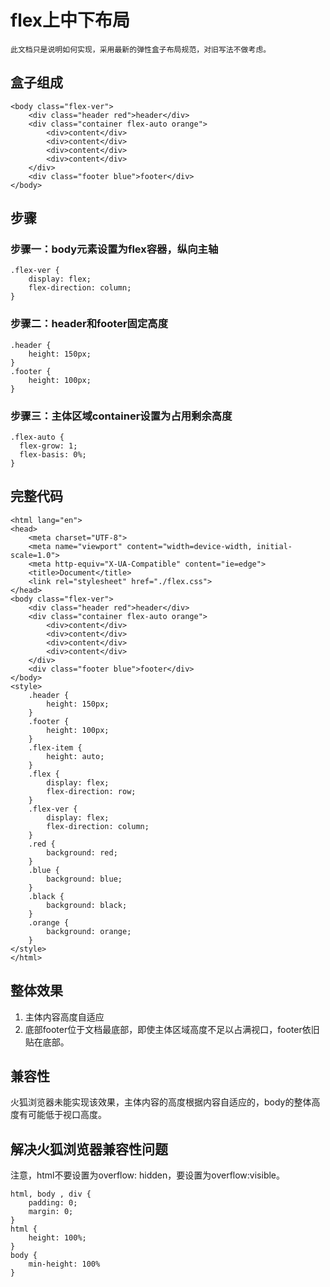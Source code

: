 # flex上中下布局

    此文档只是说明如何实现，采用最新的弹性盒子布局规范，对旧写法不做考虑。

## 盒子组成

```
<body class="flex-ver">
    <div class="header red">header</div>
    <div class="container flex-auto orange">
        <div>content</div>
        <div>content</div>
        <div>content</div>
        <div>content</div>
    </div>
    <div class="footer blue">footer</div>
</body>
```
## 步骤

### 步骤一：body元素设置为flex容器，纵向主轴


```
.flex-ver {
    display: flex;
    flex-direction: column;
}
```

### 步骤二：header和footer固定高度

```
.header {
    height: 150px;
}
.footer {
    height: 100px;
}
```


### 步骤三：主体区域container设置为占用剩余高度


```
.flex-auto {
  flex-grow: 1;
  flex-basis: 0%;
}
```
## 完整代码

```
<html lang="en">
<head>
    <meta charset="UTF-8">
    <meta name="viewport" content="width=device-width, initial-scale=1.0">
    <meta http-equiv="X-UA-Compatible" content="ie=edge">
    <title>Document</title>
    <link rel="stylesheet" href="./flex.css">
</head>
<body class="flex-ver">
    <div class="header red">header</div>
    <div class="container flex-auto orange">
        <div>content</div>
        <div>content</div>
        <div>content</div>
        <div>content</div>
    </div>
    <div class="footer blue">footer</div>
</body>
<style>
    .header {
        height: 150px;
    }
    .footer {
        height: 100px;
    }
    .flex-item {
        height: auto;
    }
    .flex {
        display: flex;
        flex-direction: row;
    }
    .flex-ver {
        display: flex;
        flex-direction: column;
    }
    .red {
        background: red;
    }
    .blue {
        background: blue;
    }
    .black {
        background: black;
    }
    .orange {
        background: orange;
    }
</style>
</html>

```

## 整体效果

1. 主体内容高度自适应
2. 底部footer位于文档最底部，即使主体区域高度不足以占满视口，footer依旧贴在底部。

## 兼容性

火狐浏览器未能实现该效果，主体内容的高度根据内容自适应的，body的整体高度有可能低于视口高度。

## 解决火狐浏览器兼容性问题

注意，html不要设置为overflow: hidden，要设置为overflow:visible。

```
html, body , div {
    padding: 0;
    margin: 0;
}
html {
    height: 100%;
}
body {
    min-height: 100%
}
```


